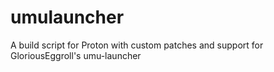 # umulauncher
A build script for Proton with custom patches and support for GloriousEggroll's umu-launcher

